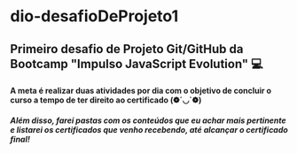 # dio-desafioDeProjeto1
## Primeiro desafio de Projeto Git/GitHub da Bootcamp "Impulso JavaScript Evolution" :computer:
#### A meta é realizar duas atividades por dia com o objetivo de concluir o curso a tempo de ter direito ao certificado (❁´◡`❁)
##### Além disso, farei pastas com os conteúdos que eu achar mais pertinente e listarei os certificados que venho recebendo, até alcançar o certificado final!

